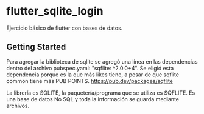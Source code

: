 # flutter_sqlite_login

Ejercicio básico de flutter con bases de datos.

## Getting Started

Para agregar la biblioteca de sqlite se agregó una línea en las dependencias dentro del archivo pubspec.yaml:
"sqflite: ^2.0.0+4". Se eligió esta dependencia porque es la que más likes tiene, a pesar de que sqflite common tiene más PUB POINTS.
https://pub.dev/packages/sqflite

La librería es SQLITE, la paquetería/programa que se utiliza es SQFLITE. Es una base de datos No SQL y toda la información se guarda mediante archivos.

